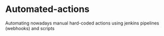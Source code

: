 # Automated-actions
Automating nowadays manual hard-coded actions using jenkins pipelines (webhooks) and scripts
